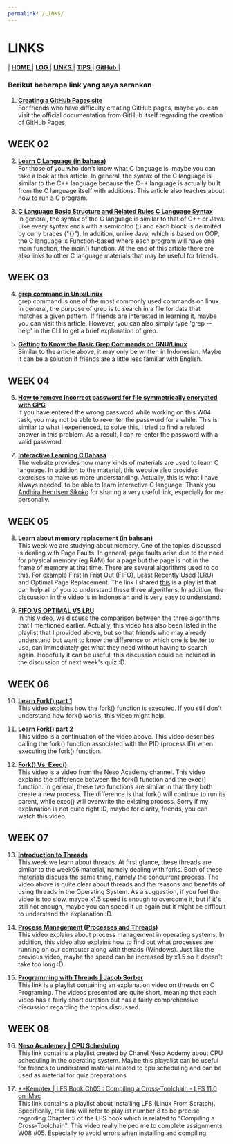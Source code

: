 ```yaml
---
permalink: /LINKS/
---
```

# LINKS

| [ **HOME** ](index.md) | [ **LOG** ](TXT/MyLog.txt) | [ **LINKS** ]() | [ **TIPS** ](tips.md) | [ **GitHub** ](https://github.com/abdulrahman01uiacid/os212) |

### Berikut beberapa link yang saya sarankan
1. [**Creating a GitHub Pages site**](https://docs.github.com/en/pages/getting-started-with-github-pages/creating-a-github-pages-site)<br>
   For friends who have difficulty creating GitHub pages, maybe you can visit the official documentation from GitHub itself regarding the creation of GitHub Pages.

## WEEK 02
2. [**Learn C Language (in bahasa)**](https://www.petanikode.com/c-linux/)<br>
   For those of you who don't know what C language is, maybe you can take a look at this article. In general, the syntax of the C language is similar to the C++ language because the C++ language is actually built from the C language itself with additions. This article also teaches about how to run a C program.

3. [**C Language Basic Structure and Related Rules C Language Syntax**](https://www.petanikode.com/c-syntak/)<br>
   In general, the syntax of the C language is similar to that of C++ or Java. Like every syntax ends with a semicolon (;) and each block is delimited by curly braces ("{}"). In addition, unlike Java, which is based on OOP, the C language is Function-based where each program will have one main function, the main() function. At the end of this article there are also links to other C language materials that may be useful for friends.

## WEEK 03
4. [**grep command in Unix/Linux**](https://www.geeksforgeeks.org/grep-command-in-unixlinux/)<br>
   grep command is one of the most commonly used commands on linux. In general, the purpose of grep is to search in a file for data that matches a given pattern. If friends are interested in learning it, maybe you can visit this article. However, you can also simply type 'grep --help' in the CLI to get a brief explanation of grep.

5. [**Getting to Know the Basic Grep Commands on GNU/Linux**](https://www.linuxsec.org/2016/10/basic-grep-command.html)<br>
   Similar to the article above, it may only be written in Indonesian. Maybe it can be a solution if friends are a little less familiar with English.

## WEEK 04
6. [**How to remove incorrect password for file symmetrically encrypted with GPG**](https://superuser.com/questions/1097230/how-to-remove-incorrect-password-for-file-symmetrically-encrypted-with-gpg)<br>
   If you have entered the wrong password while working on this W04 task, you may not be able to re-enter the password for a while. This is similar to what I experienced, to solve this, I tried to find a related answer in this problem. As a result, I can re-enter the password with a valid password.

7. [**Interactive Learning C Bahasa**](https://www.learn-c.org/)<br>
   The website provides how many kinds of materials are used to learn C language. In addition to the material, this website also provides exercises to make us more understanding. Actually, this is what I have always needed, to be able to learn interactive C language. Thank you [Andhira Henrisen Sikoko](https://andhi30.github.io/os212/) for sharing a very useful link, especially for me personally.

## WEEK 05
8. [**Learn about memory replacement (in bahsan)**](https://www.youtube.com/watch?v=WCky3aQMaPA&list=PL21TusoIkLo8nLC2wdibOhhYwrdXWnulT)<br>
   This week we are studying about memory. One of the topics discussed is dealing with Page Faults. In general, page faults arise due to the need for physical memory (eg RAM) for a page but the page is not in the frame of memory at that time. There are several algorithms used to do this. For example First In Frist Out (FIFO), Least Recently Used (LRU) and Optimal Page Replacement. The link I shared [this](https://www.youtube.com/watch?v=WCky3aQMaPA&list=PL21TusoIkLo8nLC2wdibOhhYwrdXWnulT) is a playlist that can help all of you to understand these three algorithms. In addition, the discussion in the video is in Indonesian and is very easy to understand.

9. [**FIFO VS OPTIMAL VS LRU**](https://www.youtube.com/watch?v=IHu-8IQ97AQ&list=PL21TusoIkLo8nLC2wdibOhhYwrdXWnulT&index=6)<br>
   In this video, we discuss the comparison between the three algorithms that I mentioned earlier. Actually, this video has also been listed in the playlist that I provided above, but so that friends who may already understand but want to know the difference or which one is better to use, can immediately get what they need without having to search again. Hopefully it can be useful, this discussion could be included in the discussion of next week's quiz :D.

## WEEK 06
10. [**Learn Fork() part 1**](https://www.youtube.com/watch?v=PwxTbksJ2fo)<br>
    This video explains how the fork() function is executed. If you still don't understand how fork() works, this video might help.

11. [**Learn Fork() part 2**](https://www.youtube.com/watch?v=_kUiH8DG-Ao)<br>
    This video is a continuation of the video above. This video describes calling the fork() function associated with the PID (process ID) when executing the fork() function.

12. [**Fork() Vs. Exec()**](https://www.youtube.com/watch?v=IFEFVXvjiHY)<br>
    This video is a video from the Neso Academy channel. This video explains the difference between the fork() function and the exec() function. In general, these two functions are similar in that they both create a new process. The difference is that fork() will continue to run its parent, while exec() will overwrite the existing process. Sorry if my explanation is not quite right :D, maybe for clarity, friends, you can watch this video.

## WEEK 07
13. [**Introduction to Threads**](https://www.youtube.com/watch?v=LOfGJcVnvAk)<br>
    This week we learn about threads. At first glance, these threads are similar to the week06 material, namely dealing with forks. Both of these materials discuss the same thing, namely the concurrent process. The video above is quite clear about threads and the reasons and benefits of using threads in the Operating System. As a suggestion, if you feel the video is too slow, maybe x1.5 speed is enough to overcome it, but if it's still not enough, maybe you can speed it up again but it might be difficult to understand the explanation :D.

14. [**Process Management (Processes and Threads)**](https://www.youtube.com/watch?v=OrM7nZcxXZU)<br>
    This video explains about process management in operating systems. In addition, this video also explains how to find out what processes are running on our computer along with therads (Windows). Just like the previous video, maybe the speed can be increased by x1.5 so it doesn't take too long :D.

15. [**Programming with Threads | Jacob Sorber**](https://www.youtube.com/watch?v=uA8X5zNOGw8&list=PL9IEJIKnBJjFZxuqyJ9JqVYmuFZHr7CFM)<br>
    This link is a playlist containing an explanation video on threads on C Programing. The videos presented are quite short, meaning that each video has a fairly short duration but has a fairly comprehensive discussion regarding the topics discussed.

## WEEK 08
16.  [**Neso Academey | CPU Scheduling**](https://www.youtube.com/watch?v=EWkQl0n0w5M&list=PLBlnK6fEyqRitWSE_AyyySWfhRgyA-rHk)<br>
    This link contains a playlist created by Chanel Neso Acdemy about CPU scheduling in the operating system. Maybe this playalist can be useful for friends to understand material related to cpu scheduling and can be used as material for quiz preparations

17. [**Kemotex | LFS Book Ch05 : Compiling a Cross-Toolchain - LFS 11.0 on iMac ](https://www.youtube.com/watch?v=xVKFOJQOFWE&list=PLyc5xVO2uDsDK5_zewRXYOZA0cyjwcboE&index=8)<br>
    This link contains a playlist about installing LFS (Linux From Scratch). Specifically, this link will refer to playlist number 8 to be precise regarding Chapter 5 of the LFS book which is related to "Compiling a Cross-Toolchain". This video really helped me to complete assignments W08 #05. Especially to avoid errors when installing and compiling.
